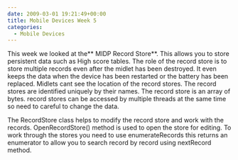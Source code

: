 ```yaml
---
date: 2009-03-01 19:21:49+00:00
title: Mobile Devices Week 5
categories:
  - Mobile Devices
---
```


This week we looked at the** MIDP Record Store**. This allows you to store persistent data such as High score tables. The role of the record store is to store multiple records even after the midlet has been destroyed. It even keeps the data when the device has been restarted or the battery has been replaced. Midlets cant see the location of the record stores. The record stores are identified uniquely by their names. The record store is an array of bytes. record stores can be accessed by multiple threads at the same time so need to careful to change the data.

The RecordStore class helps to modify the record store and work with the records. OpenRecordStore() method is used to open the store for editing. To work through the stores you need to use enumerateRecords this returns an enumerator to allow you to search record by record using nextRecord method.

